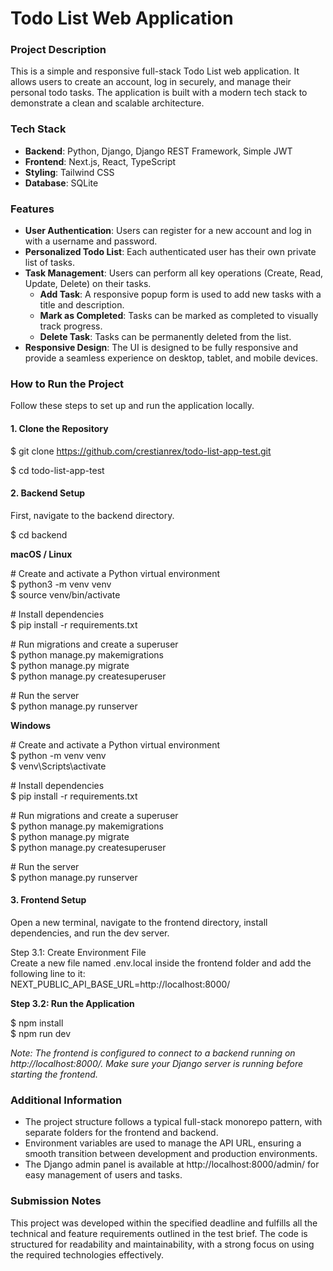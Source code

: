 # **Todo List Web Application**

### **Project Description**

This is a simple and responsive full-stack Todo List web application. It allows users to create an account, log in securely, and manage their personal todo tasks. The application is built with a modern tech stack to demonstrate a clean and scalable architecture.

### **Tech Stack**

* **Backend**: Python, Django, Django REST Framework, Simple JWT  
* **Frontend**: Next.js, React, TypeScript  
* **Styling**: Tailwind CSS  
* **Database**: SQLite

### **Features**

* **User Authentication**: Users can register for a new account and log in with a username and password.  
* **Personalized Todo List**: Each authenticated user has their own private list of tasks.  
* **Task Management**: Users can perform all key operations (Create, Read, Update, Delete) on their tasks.  
  * **Add Task**: A responsive popup form is used to add new tasks with a title and description.  
  * **Mark as Completed**: Tasks can be marked as completed to visually track progress.  
  * **Delete Task**: Tasks can be permanently deleted from the list.  
* **Responsive Design**: The UI is designed to be fully responsive and provide a seamless experience on desktop, tablet, and mobile devices.

### **How to Run the Project**

Follow these steps to set up and run the application locally.

#### **1\. Clone the Repository**

$ git clone https://github.com/crestianrex/todo-list-app-test.git

$ cd todo-list-app-test

#### **2\. Backend Setup**

First, navigate to the backend directory.

$ cd backend

**macOS / Linux**

\# Create and activate a Python virtual environment  
$ python3 \-m venv venv  
$ source venv/bin/activate

\# Install dependencies  
$ pip install \-r requirements.txt

\# Run migrations and create a superuser  
$ python manage.py makemigrations  
$ python manage.py migrate  
$ python manage.py createsuperuser

\# Run the server  
$ python manage.py runserver

**Windows**

\# Create and activate a Python virtual environment  
$ python \-m venv venv  
$ venv\\Scripts\\activate

\# Install dependencies  
$ pip install \-r requirements.txt

\# Run migrations and create a superuser  
$ python manage.py makemigrations  
$ python manage.py migrate  
$ python manage.py createsuperuser

\# Run the server  
$ python manage.py runserver

#### **3\. Frontend Setup**

Open a new terminal, navigate to the frontend directory, install dependencies, and run the dev server.

Step 3.1: Create Environment File  
Create a new file named .env.local inside the frontend folder and add the following line to it:  
NEXT\_PUBLIC\_API\_BASE\_URL=http://localhost:8000/

**Step 3.2: Run the Application**

$ npm install  
$ npm run dev

*Note: The frontend is configured to connect to a backend running on http://localhost:8000/. Make sure your Django server is running before starting the frontend.*

### **Additional Information**

* The project structure follows a typical full-stack monorepo pattern, with separate folders for the frontend and backend.  
* Environment variables are used to manage the API URL, ensuring a smooth transition between development and production environments.  
* The Django admin panel is available at http://localhost:8000/admin/ for easy management of users and tasks.

### **Submission Notes**

This project was developed within the specified deadline and fulfills all the technical and feature requirements outlined in the test brief. The code is structured for readability and maintainability, with a strong focus on using the required technologies effectively.